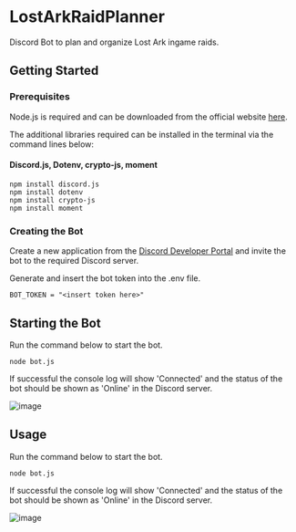 # LostArkRaidPlanner

Discord Bot to plan and organize Lost Ark ingame raids.

## Getting Started

### Prerequisites

Node.js is required and can be downloaded from the official website [here](https://nodejs.org/en/download/).

The additional libraries required can be installed in the terminal via the command lines below:

#### Discord.js, Dotenv, crypto-js, moment

```
npm install discord.js
npm install dotenv
npm install crypto-js
npm install moment
```

### Creating the Bot

Create a new application from the [Discord Developer Portal](https://discord.com/developers/applications) and invite the bot to the required Discord server.

Generate and insert the bot token into the .env file. 

```
BOT_TOKEN = "<insert token here>"
```

## Starting the Bot

Run the command below to start the bot.

```
node bot.js
```

If successful the console log will show 'Connected' and the status of the bot should be shown as 'Online' in the Discord server.

![image](https://user-images.githubusercontent.com/103243606/173297805-bd20182e-1419-4b26-a6ad-82c28ca5f2b5.png)

## Usage

Run the command below to start the bot.

```
node bot.js
```

If successful the console log will show 'Connected' and the status of the bot should be shown as 'Online' in the Discord server.

![image](https://user-images.githubusercontent.com/103243606/173297805-bd20182e-1419-4b26-a6ad-82c28ca5f2b5.png)
